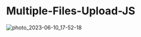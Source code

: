 # Multiple-Files-Upload-JS

![photo_2023-06-10_17-52-18](https://github.com/timtheteh/Multiple-Files-Upload-JS/assets/76463517/7ffb40ba-0ce8-4c80-991c-288ce67f0d8e)
